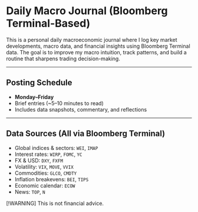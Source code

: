 #  Daily Macro Journal (Bloomberg Terminal-Based)

This is a personal daily macroeconomic journal where I log key market developments, macro data, and financial insights using Bloomberg Terminal data. The goal is to improve my macro intuition, track patterns, and build a routine that sharpens trading decision-making.

---


##  Posting Schedule
- **Monday–Friday**
- Brief entries (~5–10 minutes to read)
- Includes data snapshots, commentary, and reflections

---

##  Data Sources (All via Bloomberg Terminal)
- Global indices & sectors: `WEI`, `IMAP`
- Interest rates: `WIRP`, `FOMC`, `YC`
- FX & USD: `DXY`, `FXFM`
- Volatility: `VIX`, `MOVE`, `VVIX`
- Commodities: `GLCO`, `CMDTY`
- Inflation breakevens: `BEI`, `TIPS`
- Economic calendar: `ECOW`
- News: `TOP`, `N`

[!WARNING]
This is not financial advice.
